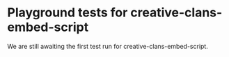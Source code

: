 # Playground tests for creative-clans-embed-script
We are still awaiting the first test run for creative-clans-embed-script.
